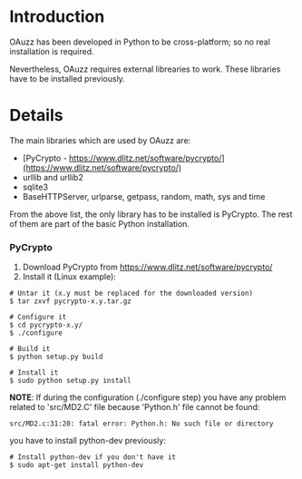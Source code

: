 # Introduction #

OAuzz has been developed in Python to be cross-platform; so no real installation is required.

Nevertheless, OAuzz requires external librearies to work. These libraries have to be installed previously.


# Details #

The main libraries which are used by OAuzz are:

  * [PyCrypto - https://www.dlitz.net/software/pycrypto/](https://www.dlitz.net/software/pycrypto/)
  * urllib and urllib2
  * sqlite3
  * BaseHTTPServer, urlparse, getpass, random, math, sys and time

From the above list, the only library has to be installed is PyCrypto. The rest of them are part of the basic Python installation.


### PyCrypto ###

  1. Download PyCrypto from https://www.dlitz.net/software/pycrypto/
  1. Install it (Linux example):
```
# Untar it (x.y must be replaced for the downloaded version)
$ tar zxvf pycrypto-x.y.tar.gz

# Configure it
$ cd pycrypto-x.y/
$ ./configure

# Build it
$ python setup.py build

# Install it
$ sudo python setup.py install
```

**NOTE**: If during the configuration (./configure step) you have any problem related to 'src/MD2.C' file because 'Python.h' file cannot be found:
```
src/MD2.c:31:20: fatal error: Python.h: No such file or directory
```
you have to install python-dev previously:
```
# Install python-dev if you don't have it
$ sudo apt-get install python-dev
```